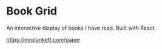 # Book Grid
An interactive display of books I have read. Built with React.

https://mrplunkett.com/paper
